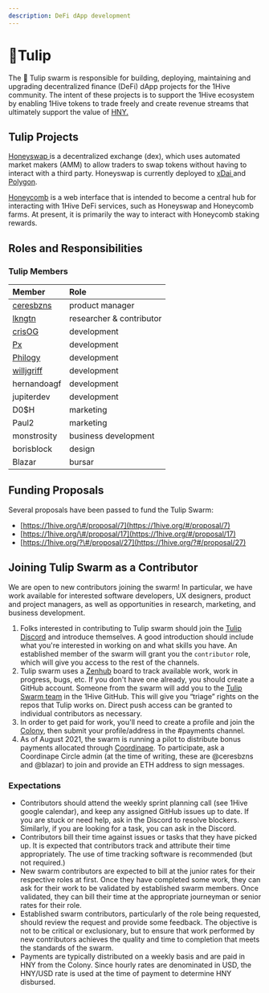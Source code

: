 ```yaml
---
description: DeFi dApp development
---
```


# 🌷Tulip

The 🌷 Tulip swarm is responsible for building, deploying, maintaining and upgrading decentralized finance \(DeFi\) dApp projects for the 1Hive community. The intent of these projects is to support the 1Hive ecosystem by enabling 1Hive tokens to trade freely and create revenue streams that ultimately support the value of [HNY.](../../projects/honey/)

## Tulip Projects

[Honeyswap ](https://honeyswap.org/)is a decentralized exchange \(dex\), which uses automated market makers \(AMM\) to allow traders to swap tokens without having to interact with a third party. Honeyswap is currently deployed to [xDai ](../../projects/honeyswap/honeyswap-on-xdai-1.md)and [Polygon](../../projects/honeyswap/honeyswap-on-polygon.md). 

[Honeycomb](https://1hive.io/#/) is a web interface that is intended to become a central hub for interacting with 1Hive DeFi services, such as Honeyswap and Honeycomb farms. At present, it is primarily the way to interact with Honeycomb staking rewards.

## Roles and Responsibilities

### Tulip Members

| Member | Role |
| :--- | :--- |
| [ceresbzns](https://github.com/ceresbzns/) | product manager |
| [lkngtn](https://github.com/lkngtn) | researcher & contributor |
| [crisOG](https://github.com/crisog) | development |
| [Px](https://github.com/pxbee) | development |
| [Philogy](https://github.com/mrclottom) | development |
| [willjgriff](https://github.com/willjgriff) | development |
| hernandoagf | development |
| jupiterdev | development |
| D0$H | marketing |
| Paul2 | marketing |
| monstrosity | business development |
| borisblock | design |
| Blazar | bursar |

## Funding Proposals

Several proposals have been passed to fund the Tulip Swarm:

* [https://1hive.org/\#/proposal/7](https://1hive.org/#/proposal/7)
* [https://1hive.org/\#/proposal/17](https://1hive.org/#/proposal/17)
* [https://1hive.org/?\#/proposal/27](https://1hive.org/?#/proposal/27)

## Joining Tulip Swarm as a Contributor

We are open to new contributors joining the swarm! In particular, we have work available for interested software developers, UX designers, product and project managers, as well as opportunities in research, marketing, and business development.

1. Folks interested in contributing to Tulip swarm should join the [Tulip Discord](https://discord.gg/qsrGE9NQzc) and introduce themselves. A good introduction should include what you're interested in working on and what skills you have. An established member of the swarm will grant you the `contributor` role, which will give you access to the rest of the channels. 
2. Tulip swarm uses a [Zenhub](https://app.zenhub.com/workspaces/tulip-602d5e1301c49f001508b160/board?repos=294258490) board to track available work, work in progress, bugs, etc. If you don't have one already, you should create a GitHub account. Someone from the swarm will add you to the [Tulip Swarm team](https://github.com/orgs/1Hive/teams/tulip-swarm) in the 1Hive GitHub. This will give you “triage” rights on the repos that Tulip works on. Direct push access can be granted to individual contributors as necessary. 
3. In order to get paid for work, you'll need to create a profile and join the [Colony](https://xdai.colony.io/colony/tulip), then submit your profile/address in the \#payments channel. 
4. As of August 2021, the swarm is running a pilot to distribute bonus payments allocated through [Coordinape](https://app.coordinape.com). To participate, ask a Coordinape Circle admin \(at the time of writing, these are @ceresbzns and @blazar\) to join and provide an ETH address to sign messages. 

### Expectations

* Contributors should attend the weekly sprint planning call \(see 1Hive google calendar\), and keep any assigned GitHub issues up to date. If you are stuck or need help, ask in the Discord to resolve blockers. Similarly, if you are looking for a task, you can ask in the Discord. 
* Contributors bill their time against issues or tasks that they have picked up. It is expected that contributors track and attribute their time appropriately. The use of time tracking software is recommended \(but not required.\)
* New swarm contributors are expected to bill at the junior rates for their respective roles at first. Once they have completed some work, they can ask for their work to be validated by established swarm members. Once validated, they can bill their time at the appropriate journeyman or senior rates for their role. 
* Established swarm contributors, particularly of the role being requested, should review the request and provide some feedback. The objective is not to be critical or exclusionary, but to ensure that work performed by new contributors achieves the quality and time to completion that meets the standards of the swarm. 
* Payments are typically distributed on a weekly basis and are paid in HNY from the Colony. Since hourly rates are denominated  in USD, the HNY/USD rate is used at the time of payment to determine HNY disbursed. 

